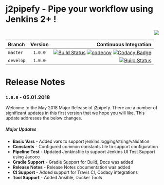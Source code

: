 # j2pipefy - Pipe your workflow using Jenkins 2+ !

<p align="right">
  <a href="#">
      <img src="http://estruyf-github.azurewebsites.net/api/VisitorHit?user=ah5f&repo=j2pipefy&countColor=%237B1E7A" />
   </a>
</p>

| Branch            | Version   | Continuous Integration |
| :------------     | :-----:   | -------------:    |
| `master`          | `1.0.0`   | [![Build Status](https://travis-ci.org/ah5/j2pipefy.svg?branch=master)](https://travis-ci.org/ah5/j2pipefy) [![codecov](https://codecov.io/gh/ah5/j2pipefy/branch/master/graph/badge.svg?branch=master)](https://codecov.io/gh/ah5/j2pipefy) [![Codacy Badge](https://api.codacy.com/project/badge/Grade/48e7db2939074833ab02bafcf9830bfd?branch=master)](https://www.codacy.com/app/ah5/j2pipefy?utm_source=github.com&amp;utm_medium=referral&amp;utm_content=ah5/j2pipefy&amp;utm_campaign=Badge_Grade) |
| `develop` | `1.0.0`   | [![Build Status](https://travis-ci.org/ah5/j2pipefy.svg?branch=develop)](https://travis-ci.org/ah5/j2pipefy) |

# Release Notes

### `1.0.0` - 05.01.2018
Welcome to the May 2018 Major Release of j2pipefy. There are a number of significant updates in this first version that we hope you will like. This update addresses the below changes.  
##### Major Updates  
* **Basic Vars** - Added vars to support jenkins logging/string/validation  
* **Constants** - Configured common constants file to support configuration  
* **Pipeline Test** - Updated Jenkinsfile to support Jenkins UI Test Support using Jacoco  
* **Gradle Support** - Gradle Support for Build, Docs was added  
* **Release Notes** - Release Notes documentation was added  
* **CI Support** - Added support for Travis CI, Codacy integrations  
* **Tool Support** - Added Ansible, Docker Tools  
